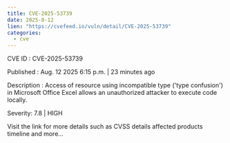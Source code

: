 ```yaml
--- 
title: CVE-2025-53739
date: 2025-8-12
lien: "https://cvefeed.io/vuln/detail/CVE-2025-53739"
categories:
  - cve
---
```


CVE ID : CVE-2025-53739

Published :  Aug. 12
2025
6:15 p.m. | 23 minutes ago

Description : Access of resource using incompatible type ('type confusion') in Microsoft Office Excel allows an unauthorized attacker to execute code locally.

Severity: 7.8 | HIGH

Visit the link for more details
such as CVSS details
affected products
timeline
and more...
